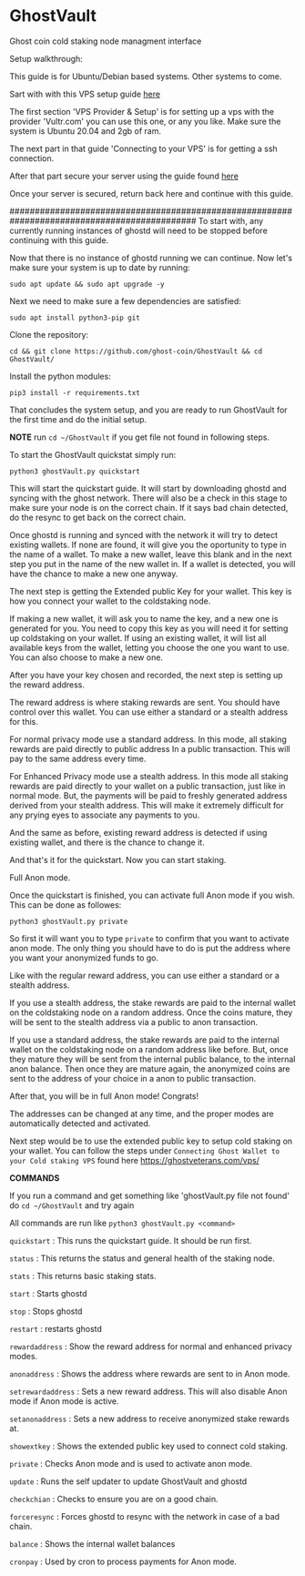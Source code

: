 # GhostVault
Ghost coin cold staking node managment interface

Setup walkthrough:

This guide is for Ubuntu/Debian based systems. Other systems to come.

Sart with with this VPS setup guide [here](https://ghostveterans.com/vps/)

The first section 'VPS Provider & Setup' is for setting up a vps with the provider 'Vultr.com'
you can use this one, or any you like. Make sure the system is Ubuntu 20.04 and 2gb of ram.

The next part in that guide 'Connecting to your VPS' is for getting a ssh connection.

After that part secure your server using the guide found [here](https://github.com/bleach86/GhostVault/blob/main/docs/VPSsetup.MD)

Once your server is secured, return back here and continue with this guide.

#############################################################################################
To start with, any currently running instances of ghostd will need to be stopped before continuing with this guide.

Now that there is no instance of ghostd running we can continue.
Now let's make sure your system is up to date by running:
```
sudo apt update && sudo apt upgrade -y
```
Next we need to make sure a few dependencies are satisfied:

```
sudo apt install python3-pip git
```

Clone the repository:

```
cd && git clone https://github.com/ghost-coin/GhostVault && cd GhostVault/
```

Install the python modules:

```
pip3 install -r requirements.txt
```

That concludes the system setup, and you are ready to run GhostVault for the first time and do the initial setup.

**NOTE** run `cd ~/GhostVault` if you get file not found in following steps. 

To start the GhostVault quickstat simply run:

```
python3 ghostVault.py quickstart
```

This will start the quickstart guide. It will start by downloading ghostd and syncing with the ghost network.
There will also be a check in this stage to make sure your node is on the correct chain. If it says bad chain detected,
do the resync to get back on the correct chain.

Once ghostd is running and synced with the network it will try to detect existing wallets. If none are found, it will give you the 
oportunity to type in the name of a wallet. 
To make a new wallet, leave this blank and in the next step you put in the name of the new wallet in.
If a wallet is detected, you will have the chance to make a new one anyway.

The next step is getting the Extended public Key for your wallet. This key is how you connect your wallet to the coldstaking node.

If making a new wallet, it will ask you to name the key, and a new one is generated for you. You need to copy this key as you will need it for
setting up coldstaking on your wallet.
If using an existing wallet, it will list all available keys from the wallet, letting you choose the one you want to use.
You can also choose to make a new one.

After you have your key chosen and recorded, the next step is setting up the reward address.

The reward address is where staking rewards are sent. You should have control over this wallet.
You can use either a standard or a stealth address for this.

For normal privacy mode use a standard address. In this mode, all staking rewards are paid directly to public address
In a public transaction. This will pay to the same address every time.

For Enhanced Privacy mode use a stealth address. In this mode all staking rewards are paid directly to your wallet on a public transaction,
just like in normal mode. But, the payments will be paid to freshly generated address derived from your stealth address. This will make it
extremely difficult for any prying eyes to associate any payments to you.

And the same as before, existing reward address is detected if using existing wallet, and there is the chance to change it. 

And that's it for the quickstart. Now you can start staking.

Full Anon mode.

Once the quickstart is finished, you can activate full Anon mode if you wish.
This can be done as followes:

```
python3 ghostVault.py private
```

So first it will want you to type `private` to confirm that you want to activate anon mode.
The only thing you should have to do is put the address where you want your anonymized funds to go.

Like with the regular reward address, you can use either a standard or a stealth address.

If you use a stealth address, the stake rewards are paid to the internal wallet on the coldstaking node on a random address. Once the coins mature,
they will be sent to the stealth address via a public to anon transaction.

If you use a standard address, the stake rewards are paid to the internal wallet on the coldstaking node on a random address like before.
But, once they mature they will be sent from the internal public balance, to the internal anon balance. Then once they are mature again,
the anonymized coins are sent to the address of your choice in a anon to public transaction.

After that, you will be in full Anon mode! Congrats!

The addresses can be changed at any time, and the proper modes are automatically detected and activated.

Next step would be to use the extended public key to setup cold staking on your wallet.
You can follow the steps under `Connecting Ghost Wallet to your Cold staking VPS` found here https://ghostveterans.com/vps/

**COMMANDS**

If you run a command and get something like 'ghostVault.py file not found' do `cd ~/GhostVault` and try again

All commands are run like `python3 ghostVault.py <command>`

`quickstart` : This runs the quickstart guide. It should be run first.

`status`           : This returns the status and general health of the staking node.

`stats`            : This returns basic staking stats. 

`start`            : Starts ghostd

`stop`             : Stops ghostd

`restart`          : restarts ghostd

`rewardaddress`    : Show the reward address for normal and enhanced privacy modes.

`anonaddress`      : Shows the address where rewards are sent to in Anon mode.

`setrewardaddress` : Sets a new reward address. This will also disable Anon mode if Anon mode is active.

`setanonaddress`   : Sets a new address to receive anonymized stake rewards at.

`showextkey`       : Shows the extended public key used to connect cold staking.

`private`          : Checks Anon mode and is used to activate anon mode.

`update`           : Runs the self updater to update GhostVault and ghostd

`checkchian`       : Checks to ensure you are on a good chain.

`forceresync`      : Forces ghostd to resync with the network in case of a bad chain.

`balance`          : Shows the internal wallet balances

`cronpay`          : Used by cron to process payments for Anon mode.
